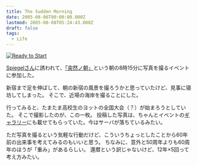 ```yaml
---
title: The Sudden Morning
date: 2005-08-06T00:00:00.000Z
lastmod: 2005-08-08T05:24:43.000Z
draft: false
tags:
  - Life
---
```


[![Ready to Start](https://farm1.staticflickr.com/22/31563301_5e1a82c91a_m.jpg "Ready to Start")](http://www.flickr.com/photos/machu/31563301/)

[Spiegelさん](http://www.alles.or.jp/~spiegel/200508.html#d06_t2)に誘われて、[「突然ノ朝」](http://www.hiroshima2005.jp/)という朝の8時15分に写真を撮るイベントに参加した。

新宿まで足を伸ばして、朝の新宿の風景を撮ろうかと思っていたけど、見事に寝坊してしまった。 そこで、近場の海岸を撮ることにした。

行ってみると、たまたま高校生のヨットの全国大会（？）が始まろうとしていた。 そこで撮影したのが、この一枚。 投稿した写真は、ちゃんとイベントの[ギャラリー](http://www.hiroshima2005.jp/gallery/)にも載せてもらっていた。今はサーバが落ちているみたい。

ただ写真を撮るという気軽な行動だけど、こういうちょっとしたことから60年前の出来事を考えてみるのもいいと思う。 ちなみに、意外と50周年よりも60周年のほうが「重み」があるらしい。 還暦という訳じゃないけど、12年×5回って考え方みたい。
